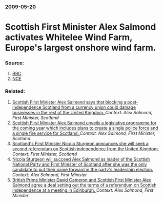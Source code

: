 ### [2009-05-20](/news/2009/05/20/index.md)

#  Scottish First Minister Alex Salmond activates Whitelee Wind Farm, Europe's largest onshore wind farm. 




### Source:

1. [BBC](http://news.bbc.co.uk/1/hi/scotland/glasgow_and_west/8057198.stm)
2. [NCE](http://www.nce.co.uk/news/energy/scotlands-first-minister-to-switch-on-europes-largest-onshore-windfarm/5202311.article)

### Related:

1. [Scottish First Minister Alex Salmond says that blocking a post-independence Scotland from a currency union could damage businesses in the rest of the United Kingdom. ](/news/2014/02/17/scottish-first-minister-alex-salmond-says-that-blocking-a-post-independence-scotland-from-a-currency-union-could-damage-businesses-in-the-re.md) _Context: Alex Salmond, First Minister, Scotland_
2. [Scottish First Minister Alex Salmond unveils a legislative programme for the coming year which includes plans to create a single police force and a single fire service for Scotland. ](/news/2011/09/7/scottish-first-minister-alex-salmond-unveils-a-legislative-programme-for-the-coming-year-which-includes-plans-to-create-a-single-police-forc.md) _Context: Alex Salmond, First Minister, Scotland_
3. [Scotland's First Minister Nicola Sturgeon announces she will seek a second referendum on Scottish independence from the United Kingdom. ](/news/2017/03/13/scotland-s-first-minister-nicola-sturgeon-announces-she-will-seek-a-second-referendum-on-scottish-independence-from-the-united-kingdom.md) _Context: First Minister, Scotland_
4. [Nicola Sturgeon will succeed Alex Salmond as leader of the Scottish National Party and First Minister of Scotland after she was the only candidate to put their name forward in the party's leadership election. ](/news/2014/10/15/nicola-sturgeon-will-succeed-alex-salmond-as-leader-of-the-scottish-national-party-and-first-minister-of-scotland-after-she-was-the-only-can.md) _Context: Alex Salmond, First Minister_
5. [British Prime Minister David Cameron and Scottish First Minister Alex Salmond agree a deal setting out the terms of a referendum on Scottish independence at a meeting in Edinburgh. ](/news/2012/10/15/british-prime-minister-david-cameron-and-scottish-first-minister-alex-salmond-agree-a-deal-setting-out-the-terms-of-a-referendum-on-scottish.md) _Context: Alex Salmond, First Minister_

